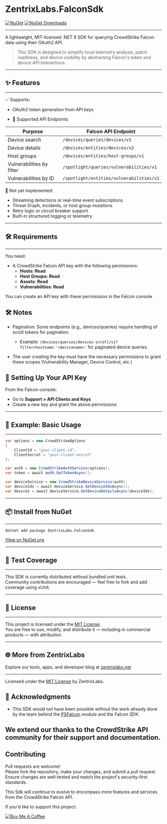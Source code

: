 # ZentrixLabs.FalconSdk

[![NuGet](https://img.shields.io/nuget/v/ZentrixLabs.FalconSdk.svg)](https://www.nuget.org/packages/ZentrixLabs.FalconSdk/)
[![NuGet Downloads](https://img.shields.io/nuget/dt/ZentrixLabs.FalconSdk.svg)](https://www.nuget.org/packages/ZentrixLabs.FalconSdk/)

---

A lightweight, MIT-licensed .NET 9 SDK for querying CrowdStrike Falcon data using their OAuth2 API.

> This SDK is designed to simplify local telemetry analysis, patch readiness, and device visibility by abstracting Falcon's token and device API interactions.

---

## ✨ Features

---

✅ Supports:
- OAuth2 token generation from API keys  

- 🔌 Supported API Endpoints

| **Purpose**               | **Falcon API Endpoint**                              |
|---------------------------|------------------------------------------------------|
| Device search             | `/devices/queries/devices/v1`                        |
| Device details            | `/devices/entities/devices/v2`                       |
| Host groups               | `/devices/entities/host-groups/v1`                   |
| Vulnerabilities by filter | `/spotlight/queries/vulnerabilities/v1`              |
| Vulnerabilities by ID     | `/spotlight/entities/vulnerabilities/v1`             |


🚧 Not yet implemented:
- Streaming detections or real-time event subscriptions  
- Threat Graph, incidents, or host group mutations  
- Retry logic or circuit breaker support  
- Built-in structured logging or telemetry

---

## 🛠 Requirements

---

You need:
- A CrowdStrike Falcon API key with the following permissions:
  - **Hosts: Read**
  - **Host Groups: Read**
  - **Assets: Read**
  - **Vulnerabilities: Read**

You can create an API key with these permissions in the Falcon console

## 🛠️ Notes
- Pagination: Some endpoints (e.g., devices/queries) require handling of scroll tokens for pagination.
  - Example: `/devices/queries/devices-scroll/v1?filter=hostname:'<devicename>'` for paginated device queries.
  
- The user creating the key must have the necessary permissions to grant these scopes (Vulnerability Manager, Device Control, etc.)

## 🔑 Setting Up Your API Key
From the Falcon console:
- Go to **Support > API Clients and Keys**
- Create a new key and grant the above permissions

---

## 🔐 Example: Basic Usage

---

```csharp
var options = new CrowdStrikeOptions
{
    ClientId = "your-client-id",
    ClientSecret = "your-client-secret"
};

var auth = new CrowdStrikeAuthService(options);
var token = await auth.GetTokenAsync();

var deviceService = new CrowdStrikeDeviceService(auth);
var deviceIds = await deviceService.GetDeviceIdsAsync();
var devices = await deviceService.GetDeviceDetailsAsync(deviceIds);
```

---

## 📦 Install from NuGet

---

```bash
dotnet add package ZentrixLabs.FalconSdk
```

[View on NuGet.org](https://www.nuget.org/packages/ZentrixLabs.FalconSdk/)

---

## 🧪 Test Coverage

---

This SDK is currently distributed without bundled unit tests.  
Community contributions are encouraged — feel free to fork and add coverage using xUnit.

---

## 📝 License

---

This project is licensed under the [MIT License](LICENSE).  
You are free to use, modify, and distribute it — including in commercial products — with attribution.

---

## 🌐 More from ZentrixLabs

Explore our tools, apps, and developer blog at [zentrixlabs.net](https://zentrixlabs.net)

---

Licensed under the [MIT License](LICENSE) by ZentrixLabs.

## 🙏 Acknowledgments

- This SDK would not have been possible without the work already done by the team behind the [PSFalcon](https://github.com/CrowdStrike/psfalcon) module and the Falcon SDK.

We extend our thanks to the CrowdStrike API community for their support and documentation.
---

## Contributing
Pull requests are welcome!  
Please fork the repository, make your changes, and submit a pull request.  
Ensure changes are well-tested and match the project's security-first standards.

This Sdk will continue to evolve to encompass more features and services from the CrowdStrike Falcon API.


If you'd like to support this project:

[![Buy Me A Coffee](https://cdn.buymeacoffee.com/buttons/default-orange.png)](https://www.buymeacoffee.com/Mainframe79)

